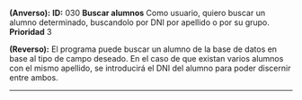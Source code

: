 **(Anverso):**
**ID:** 030 **Buscar alumnos**
Como usuario, quiero buscar un alumno determinado, buscandolo por DNI por apellido o por su grupo.
**Prioridad** 3

**(Reverso):**
El programa puede buscar un alumno de la base de datos en base al tipo de campo deseado. En el caso de que existan varios alumnos con el mismo apellido, se introducirá el DNI del alumno para poder discernir entre ambos.
***
